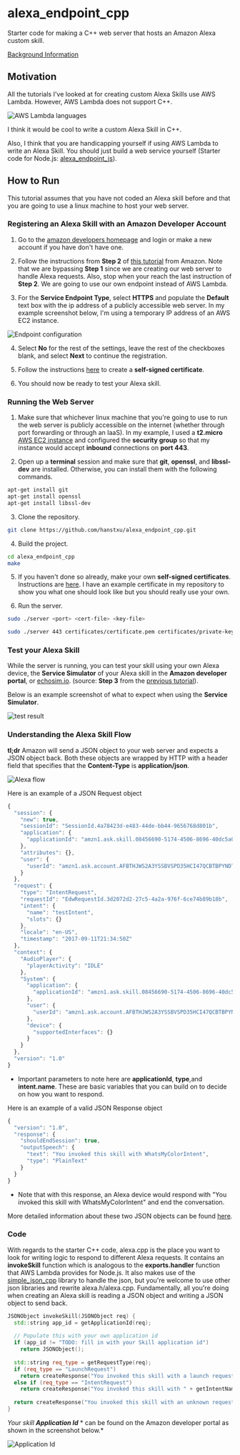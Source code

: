 # alexa_endpoint_cpp

Starter code for making a C++ web server that hosts an Amazon Alexa custom
skill.

[Background Information](https://developer.amazon.com/public/solutions/alexa/alexa-skills-kit/docs/developing-an-alexa-skill-as-a-web-service)

## Motivation

All the tutorials I've looked at for creating custom Alexa Skills use AWS
Lambda. However, AWS Lambda does not support C++.

![AWS Lambda languages](https://raw.githubusercontent.com/hanstxu/alexa_endpoint_cpp/master/screenshots/lambda_languages.png)

I think it would be cool to write a custom Alexa Skill in C++.

Also, I think that you are handicapping yourself if using AWS Lambda to write
an Alexa Skill. You should just build a web service yourself (Starter code for
Node.js: [alexa_endpoint_js](https://github.com/hanstxu/alexa_endpoint_js)).

## How to Run

This tutorial assumes that you have not coded an Alexa skill before and that
you are going to use a linux machine to host your web server.

### Registering an Alexa Skill with an Amazon Developer Account

1. Go to the [amazon developers homepage](https://developer.amazon.com/) and
login or make a new account if you have don't have one.

2. Follow the instructions from **Step 2** of [this tutorial](https://developer.amazon.com/alexa-skills-kit/alexa-skill-quick-start-tutorial)
from Amazon. Note that we are bypassing **Step 1** since we are creating our
web server to handle Alexa requests. Also, stop when your reach the last
instruction of **Step 2**. We are going to use our own endpoint instead of AWS
Lambda.

3. For the **Service Endpoint Type**, select **HTTPS** and populate the
**Default** text box with the ip address of a publicly accessible web server.
In my example screenshot below, I'm using a temporary IP address of an AWS
EC2 instance.

![Endpoint configuration](https://raw.githubusercontent.com/hanstxu/alexa_endpoint_cpp/master/screenshots/endpoint_conf.png)

4. Select **No** for the rest of the settings, leave the rest of the checkboxes
blank, and select **Next** to continue the registration.

5. Follow the instructions [here](https://github.com/hanstxu/alexa_endpoint_cpp/tree/master/certificates)
to create a **self-signed certificate**.

6. You should now be ready to test your Alexa skill.

### Running the Web Server

1. Make sure that whichever linux machine that you're going to use to run the
web server is publicly accessible on the internet (whether through port
forwarding or through an IaaS). In my example, I used a **t2.micro** [AWS EC2
instance](https://aws.amazon.com/ec2/) and configured the **security group**
so that my instance would accept **inbound** connections on **port 443**.

2. Open up a **terminal** session and make sure that **git**, **openssl**,
and **libssl-dev** are installed. Otherwise, you can install them with the
following commands.
```bash
apt-get install git
apt-get install openssl
apt-get install libssl-dev
```

3. Clone the repository.
```bash
git clone https://github.com/hanstxu/alexa_endpoint_cpp.git
```

4. Build the project.
```bash
cd alexa_endpoint_cpp
make
```

5. If you haven't done so already, make your own **self-signed certificates**.
Instructions are [here](https://github.com/hanstxu/alexa_endpoint_cpp/tree/master/certificates).
I have an example certificate in my repository to show you what one should
look like but you should really use your own.

6. Run the server.
```bash
sudo ./server <port> <cert-file> <key-file>
```

```bash
sudo ./server 443 certificates/certificate.pem certificates/private-key.pem
```

### Test your Alexa Skill

While the server is running, you can test your skill using your own Alexa
device, the **Service Simulator** of your Alexa skill in the **Amazon developer
portal**, or [echosim.io](https://echosim.io/). (source: **Step 3** from the
[previous tutorial](https://developer.amazon.com/alexa-skills-kit/alexa-skill-quick-start-tutorial)).

Below is an example screenshot of what to expect when using the **Service
Simulator**.

![test result](https://raw.githubusercontent.com/hanstxu/alexa_endpoint_cpp/master/screenshots/test_result.png)

### Understanding the Alexa Skill Flow

**tl;dr** Amazon will send a JSON object to your web server and expects
a JSON object back. Both these objects are wrapped by HTTP with a header
field that specifies that the **Content-Type** is **application/json**.

![Alexa flow](https://raw.githubusercontent.com/hanstxu/alexa_endpoint_cpp/master/screenshots/alexa_flow.png)

Here is an example of a JSON Request object

```javascript
{
  "session": {
    "new": true,
    "sessionId": "SessionId.4a78423d-e483-44de-bb44-9656768d801b",
    "application": {
      "applicationId": "amzn1.ask.skill.08456690-5174-4506-8696-40dc5a046dec"
    },
    "attributes": {},
    "user": {
      "userId": "amzn1.ask.account.AFBTHJWS2A3YSSBVSPD35HCI47QCBTBPYNDT2JUBITCO3UP3K6LLM52MY23M52SLRXPICFFH7SYI4O2TS5PBMP4DA5TMDAY3LUA2MGGRRMXWLIKO4UH7CDVMWBF6SR2HGDSCUW3OXYRYPE3UBGAXD3FYFNEA4LJGS77HJ372QDZDE7B6YVO5V3SYEI5HQRVFM6WIXVHUBCNFE3I"
    }
  },
  "request": {
    "type": "IntentRequest",
    "requestId": "EdwRequestId.3d2072d2-27c5-4a2a-976f-6ce74b89b18b",
    "intent": {
      "name": "testIntent",
      "slots": {}
    },
    "locale": "en-US",
    "timestamp": "2017-09-11T21:34:50Z"
  },
  "context": {
    "AudioPlayer": {
      "playerActivity": "IDLE"
    },
    "System": {
      "application": {
        "applicationId": "amzn1.ask.skill.08456690-5174-4506-8696-40dc5a046dec"
      },
      "user": {
        "userId": "amzn1.ask.account.AFBTHJWS2A3YSSBVSPD35HCI47QCBTBPYNDT2JUBITCO3UP3K6LLM52MY23M52SLRXPICFFH7SYI4O2TS5PBMP4DA5TMDAY3LUA2MGGRRMXWLIKO4UH7CDVMWBF6SR2HGDSCUW3OXYRYPE3UBGAXD3FYFNEA4LJGS77HJ372QDZDE7B6YVO5V3SYEI5HQRVFM6WIXVHUBCNFE3I"
      },
      "device": {
        "supportedInterfaces": {}
      }
    }
  },
  "version": "1.0"
}
```

* Important parameters to note here are **applicationId**, **type**,and
**intent.name**. These are basic variables that you can build on to decide
on how you want to respond.

Here is an example of a valid JSON Response object

```javascript
{
  "version": "1.0",
  "response": {
    "shouldEndSession": true,
    "outputSpeech": {
      "text": "You invoked this skill with WhatsMyColorIntent",
      "type": "PlainText"
    }
  }
}
```

* Note that with this response, an Alexa device would respond with "You invoked
this skill with WhatsMyColorIntent" and end the conversation.

More detailed information about these two JSON objects can be found
[here](https://developer.amazon.com/public/solutions/alexa/alexa-skills-kit/docs/alexa-skills-kit-interface-reference).

### Code

With regards to the starter C++ code, alexa.cpp is the place you want to look
for writing logic to respond to different Alexa requests. It contains an
**invokeSkill** function which is analogous to the **exports.handler** function
that AWS Lambda provides for Node.js. It also makes use of the
[simple_json_cpp](https://github.com/hanstxu/simple_json_cpp) library to handle
the json, but you're welcome to use other json libraries and rewrite
alexa.h/alexa.cpp. Fundamentally, all you're doing when creating an Alexa skill
is reading a JSON object and writing a JSON object to send back.

```c++
JSONObject invokeSkill(JSONObject req) {
  std::string app_id = getApplicationId(req);
  
  // Populate this with your own application id
  if (app_id != "TODO: fill in with your Skill application id")
    return JSONObject();
	  
  std::string req_type = getRequestType(req);
  if (req_type == "LaunchRequest")
    return createResponse("You invoked this skill with a launch request.");
  else if (req_type == "IntentRequest")
    return createResponse("You invoked this skill with " + getIntentName(req) + ".");
  
  return createResponse("You invoked this skill with an unknown request.");
}
```

*Your skill* **_Application Id_** * can be found on the Amazon developer portal
as shown in the screenshot below.*

![Application Id](https://raw.githubusercontent.com/hanstxu/alexa_endpoint_cpp/master/screenshots/application_id.png)